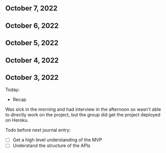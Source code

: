 ## October 7, 2022
## October 6, 2022
## October 5, 2022
## October 4, 2022
## October 3, 2022

Today:

* Recap
    
Was sick in the morning and had interview in the afternoon so wasn't able to directly work on the project, but the group did get the project deployed on Heroku. 

Todo before next journal entry:
* [ ] Get a high level understanding of the MVP
* [ ] Understand the structure of the APIs